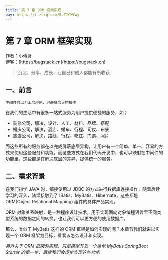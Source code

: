 ```yaml
---
title: 第 7 章 ORM 框架实现
pay: https://t.zsxq.com/0cTICWYwy
---
```


# 第 7 章 ORM 框架实现

作者：小傅哥
<br/>博客：[https://bugstack.cn](https://bugstack.cn)

>沉淀、分享、成长，让自己和他人都能有所收获！

## 一、前言

`中间件可以为上层应用，屏蔽底层异构操作`

在我们的生活中有很多一站式服务为用户提供便捷的服务，如；
- 装修公司，解决，设计、人工、材料、品牌、搭配
- 婚庆公司，解决，酒店、婚车、行程、司仪、布景
- 旅游公司，解决，路线、行程、吃住、门票、照片

而这些所有的服务都在以完成屏蔽底层异构，让用户有一个简单、单一、容易的方式来使用这些服务和功能。而这些方式在我们代码开发中，也可以映射在中间件的功能里，这些都是在解决底层的差异，提供统一的服务。

## 二、需求背景

在我们初学 JAVA 时，都接使用过 JDBC 的方式进行数据库连接操作，随着后续学习的深入，陆续接触到了 IBatis、MyBatis、Hibernate，这些都是 ORM(Object Relational Mapping) 组件的具体产品实现。

ORM 对象关系映射，是一种程序设计技术，用于实现面向对象编程语言里不同类型系统的数据之间的转换，也让我们可以更方便的使用数据库。

那么，类似于 MyBatis 这样的 ORM 框架是如何实现的呢？本章节我们就来以实现一个 ORM 框架为目标，看看该怎么设计和实现。

*另外关于 ORM 框架的实现，只是模拟开发一个类似 MyBatis SpringBoot Starter 的第一步，后续我们会逐步实现这些功能*